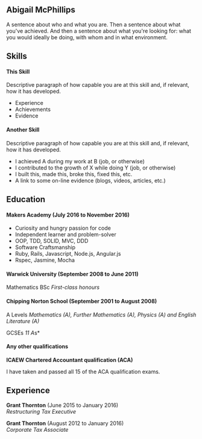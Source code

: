 ## Abigail McPhillips

A sentence about who and what you are. Then a sentence about what you've achieved. And then a sentence about what you're looking for: what you would ideally be doing, with whom and in what environment.

## Skills

#### This Skill

Descriptive paragraph of how capable you are at this skill and, if relevant, how it has developed.

- Experience
- Achievements
- Evidence

#### Another Skill

Descriptive paragraph of how capable you are at this skill and, if relevant, how it has developed.

- I achieved A during my work at B (job, or otherwise)
- I contributed to the growth of X while doing Y (job, or otherwise)
- I built this, made this, broke this, fixed this, etc.
- A link to some on-line evidence (blogs, videos, articles, etc.)

## Education

#### Makers Academy (July 2016 to November 2016)

- Curiosity and hungry passion for code
- Independent learner and problem-solver
- OOP, TDD, SOLID, MVC, DDD
- Software Craftsmanship
- Ruby, Rails, Javascript, Node.js, Angular.js
- Rspec, Jasmine, Mocha

#### Warwick University (September 2008 to June 2011)

Mathematics BSc
*First-class honours*  

#### Chipping Norton School (September 2001 to August 2008)

A Levels
*Mathematics (A), Further Mathematics (A), Physics (A) and English Literature (A)*

GCSEs
*11 A*s*

#### Any other qualifications

**ICAEW Chartered Accountant qualification (ACA)**

I have taken and passed all 15 of the ACA qualification exams.

## Experience

**Grant Thornton** (June 2015 to January 2016)    
*Restructuring Tax Executive*  

**Grant Thornton** (August 2012 to January 2016)    
*Corporate Tax Associate*  
